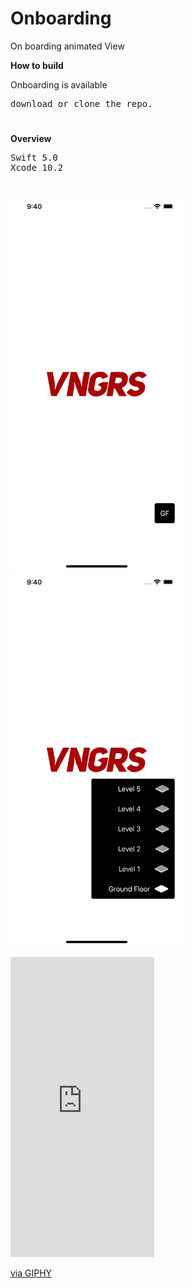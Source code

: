 # Onboarding
On boarding animated View

<b>How to build</b>
<p>Onboarding is available</p>
<pre>
download or clone the repo.
</pre>

<h1></h1>

<b>Overview</b>
<pre>
Swift 5.0
Xcode 10.2
</pre>

<h1></h1>

<h1></h1>

<img src="https://github.com/obadasemary/Onboarding/blob/master/Simulator%20Screen%20Shot%20-%20iPhone%20Xs%20Max%20-%202019-07-09%20at%2021.40.46.png" alt="HTML5 Icon" width="276" height="598"><img src="https://github.com/obadasemary/Onboarding/blob/master/Simulator%20Screen%20Shot%20-%20iPhone%20Xs%20Max%20-%202019-07-09%20at%2021.40.48.png" alt="HTML5 Icon" width="276" height="598">
<iframe src="https://giphy.com/embed/RJPa53NhBhoyurMnVV" width="230" height="480" frameBorder="0" class="giphy-embed" allowFullScreen></iframe><p><a href="https://giphy.com/gifs/ios-swift-RJPa53NhBhoyurMnVV">via GIPHY</a></p>
